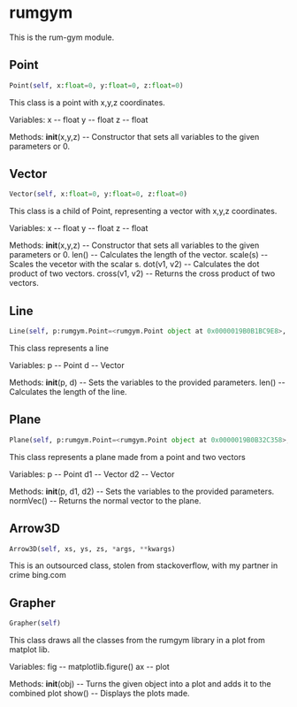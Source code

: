 # rumgym

This is the rum-gym module.

## Point
```python
Point(self, x:float=0, y:float=0, z:float=0)
```

This class is a point with x,y,z coordinates.

Variables:
x -- float
y -- float
z -- float

Methods:
__init__(x,y,z) -- Constructor that sets all variables to the given parameters or 0.

## Vector
```python
Vector(self, x:float=0, y:float=0, z:float=0)
```

This class is a child of Point, representing a vector with x,y,z coordinates.

Variables:
x -- float
y -- float
z -- float

Methods:
__init__(x,y,z) -- Constructor that sets all variables to the given parameters or 0.
len() -- Calculates the length of the vector.
scale(s) -- Scales the vecetor with the scalar s.
dot(v1, v2) -- Calculates the dot product of two vectors.
cross(v1, v2) -- Returns the cross product of two vectors.

## Line
```python
Line(self, p:rumgym.Point=<rumgym.Point object at 0x0000019B0B1BC9E8>, d:rumgym.Vector=<rumgym.Vector object at 0x0000019B0B2BADA0>)
```

This class represents a line

Variables:
p -- Point
d -- Vector

Methods:
__init__(p, d) -- Sets the variables to the provided parameters.
len() -- Calculates the length of the line.

## Plane
```python
Plane(self, p:rumgym.Point=<rumgym.Point object at 0x0000019B0B32C358>, d1:rumgym.Vector=<rumgym.Vector object at 0x0000019B0B32C390>, d2:rumgym.Vector=<rumgym.Vector object at 0x0000019B0B32C3C8>)
```

This class represents a plane made from a point and two vectors

Variables:
p -- Point
d1 -- Vector
d2 -- Vector

Methods:
__init__(p, d1, d2) -- Sets the variables to the provided parameters.
normVec() -- Returns the normal vector to the plane.

## Arrow3D
```python
Arrow3D(self, xs, ys, zs, *args, **kwargs)
```

This is an outsourced class, stolen from stackoverflow, with my partner in crime bing.com

## Grapher
```python
Grapher(self)
```

This class draws all the classes from the rumgym library in a plot from matplot lib.

Variables:
fig -- matplotlib.figure()
ax -- plot

Methods:
__init__(obj) -- Turns the given object into a plot and adds it to the combined plot
show() -- Displays the plots made.

